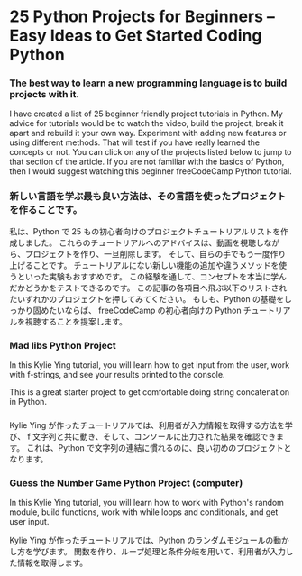 # 25 Python Projects for Beginners – Easy Ideas to Get Started Coding Python

### The best way to learn a new programming language is to build projects with it.

I have created a list of 25 beginner friendly project tutorials in Python.
My advice for tutorials would be to watch the video, build the project, break it apart and rebuild it your own way.
Experiment with adding new features or using different methods.
That will test if you have really learned the concepts or not.
You can click on any of the projects listed below to jump to that section of the article.
If you are not familiar with the basics of Python,
then I would suggest watching this beginner freeCodeCamp Python tutorial.

### 新しい言語を学ぶ最も良い方法は、その言語を使ったプロジェクトを作ることです。

私は、Python で 25 もの初心者向けのプロジェクトチュートリアルリストを作成しました。
これらのチュートリアルへのアドバイスは、動画を視聴しながら、プロジェクトを作り、一旦削除します。
そして、自らの手でもう一度作り上げることです。
チュートリアルにない新しい機能の追加や違うメソッドを使うといった実験もおすすめです。
この経験を通して、コンセプトを本当に学んだかどうかをテストできるのです。
この記事の各項目へ飛ぶ以下のリストされたいずれかのプロジェクトを押してみてください。
もしも、Python の基礎をしっかり固めたいならば、
freeCodeCamp の初心者向けの Python チュートリアルを視聴することを提案します。

### Mad libs Python Project

In this Kylie Ying tutorial,
you will learn how to get input from the user,
work with f-strings,
and see your results printed to the console.

This is a great starter project to get comfortable doing string concatenation in Python.

###

Kylie Ying が作ったチュートリアルでは、利用者が入力情報を取得する方法を学び、
f 文字列と共に動き、そして、コンソールに出力された結果を確認できます。
これは、Python で文字列の連結に慣れるのに、良い初めのプロジェクトとなります。

### Guess the Number Game Python Project (computer)

In this Kylie Ying tutorial,
you will learn how to work with Python's random module,
build functions, work with while loops and conditionals,
and get user input.

Kylie Ying が作ったチュートリアルでは、Python のランダムモジュールの動かし方を学びます。
関数を作り、ループ処理と条件分岐を用いて、利用者が入力した情報を取得します。
